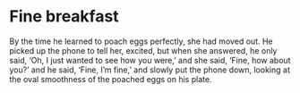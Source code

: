 Fine breakfast
==============


By the time he learned to poach eggs perfectly, she had moved out. He picked up the phone to tell her, excited, but when she answered, he only said, ‘Oh, I just wanted to see how you were,’ and she said, ‘Fine, how about you?’ and he said, ‘Fine, I’m fine,’ and slowly put the phone down, looking at the oval smoothness of the poached eggs on his plate.
